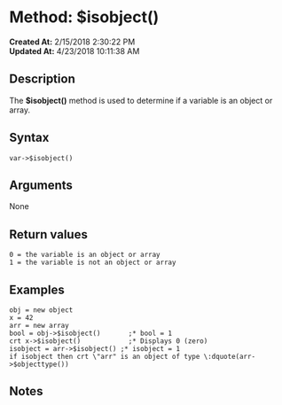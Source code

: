 # Method: $isobject()

**Created At:** 2/15/2018 2:30:22 PM  
**Updated At:** 4/23/2018 10:11:38 AM  


## Description

The **$isobject()** method is used to determine if a variable is an object or array.



## Syntax

```
var->$isobject() 
```



## Arguments

None



## Return values

```
0 = the variable is an object or array
1 = the variable is not an object or array
```



## Examples

```
obj = new object
x = 42
arr = new array
bool = obj->$isobject()       ;* bool = 1
crt x->$isobject()            ;* Displays 0 (zero)
isobject = arr->$isobject() ;* isobject = 1
if isobject then crt \"arr" is an object of type \:dquote(arr->$objecttype())
```



## Notes
